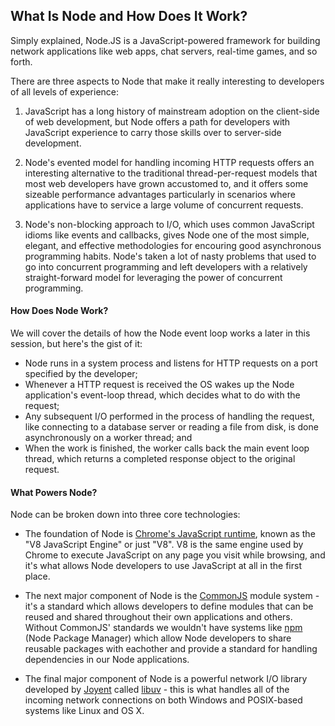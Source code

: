 What Is Node and How Does It Work?
--------

Simply explained, Node.JS is a JavaScript-powered framework for building network applications like web apps, chat servers, real-time games, and so forth.

There are three aspects to Node that make it really interesting to developers of all levels of experience:

1. JavaScript has a long history of mainstream adoption on the client-side of web development, but Node offers a path for developers with JavaScript experience to carry those skills over to server-side development. 

2. Node's evented model for handling incoming HTTP requests offers an interesting alternative to the traditional thread-per-request models that most web developers have grown accustomed to, and it offers some sizeable performance advantages particularly in scenarios where applications have to service a large volume of concurrent requests.

3. Node's non-blocking approach to I/O, which uses common JavaScript idioms like events and callbacks, gives Node one of the most simple, elegant, and effective methodologies for encouring good asynchronous programming habits. Node's taken a lot of nasty problems that used to go into concurrent programming and left developers with a relatively straight-forward model for leveraging the power of concurrent programming.


#### How Does Node Work?

We will cover the details of how the Node event loop works a later in this session, but here's the gist of it:

* Node runs in a system process and listens for HTTP requests on a port specified by the developer;
* Whenever a HTTP request is received the OS wakes up the Node application's event-loop thread, which decides what to do with the request;
* Any subsequent I/O performed in the process of handling the request, like connecting to a database server or reading a file from disk, is done asynchronously on a worker thread; and
* When the work is finished, the worker calls back the main event loop thread, which returns a completed response object to the original request.

#### What Powers Node?

Node can be broken down into three core technologies:

* The foundation of Node is [Chrome's JavaScript runtime](http://code.google.com/p/v8/), known as the "V8 JavaScript Engine" or just "V8". V8 is the same engine used by Chrome to execute JavaScript on any page you visit while browsing, and it's what allows Node developers to use JavaScript at all in the first place.

* The next major component of Node is the [CommonJS](http://www.commonjs.org/) module system - it's a standard which allows developers to define modules that can be reused and shared throughout their own applications and others. Without CommonJS' standards we wouldn't have systems like [npm](http://www.npmjs.org/) (Node Package Manager) which allow Node developers to share reusable packages with eachother and provide a standard for handling dependencies in our Node applications.

* The final major component of Node is a powerful network I/O library developed by [Joyent](http://www.joyent.com/) called [libuv](https://github.com/joyent/libuv) - this is what handles all of the incoming network connections on both Windows and POSIX-based systems like Linux and OS X.
